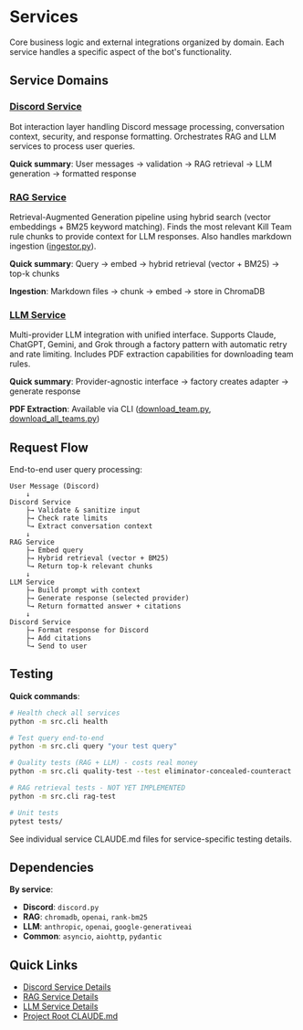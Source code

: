# Services

Core business logic and external integrations organized by domain. Each service handles a specific aspect of the bot's functionality.

## Service Domains

### [Discord Service](discord/CLAUDE.md)
Bot interaction layer handling Discord message processing, conversation context, security, and response formatting. Orchestrates RAG and LLM services to process user queries.

**Quick summary**: User messages → validation → RAG retrieval → LLM generation → formatted response

### [RAG Service](rag/CLAUDE.md)
Retrieval-Augmented Generation pipeline using hybrid search (vector embeddings + BM25 keyword matching). Finds the most relevant Kill Team rule chunks to provide context for LLM responses. Also handles markdown ingestion ([ingestor.py](rag/ingestor.py)).

**Quick summary**: Query → embed → hybrid retrieval (vector + BM25) → top-k chunks

**Ingestion**: Markdown files → chunk → embed → store in ChromaDB

### [LLM Service](llm/CLAUDE.md)
Multi-provider LLM integration with unified interface. Supports Claude, ChatGPT, Gemini, and Grok through a factory pattern with automatic retry and rate limiting. Includes PDF extraction capabilities for downloading team rules.

**Quick summary**: Provider-agnostic interface → factory creates adapter → generate response

**PDF Extraction**: Available via CLI ([download_team.py](../cli/download_team.py), [download_all_teams.py](../cli/download_all_teams.py))

## Request Flow

End-to-end user query processing:

```
User Message (Discord)
    ↓
Discord Service
    ├→ Validate & sanitize input
    ├→ Check rate limits
    └→ Extract conversation context
    ↓
RAG Service
    ├→ Embed query
    ├→ Hybrid retrieval (vector + BM25)
    └→ Return top-k relevant chunks
    ↓
LLM Service
    ├→ Build prompt with context
    ├→ Generate response (selected provider)
    └→ Return formatted answer + citations
    ↓
Discord Service
    ├→ Format response for Discord
    ├→ Add citations
    └→ Send to user
```

## Testing

**Quick commands**:
```bash
# Health check all services
python -m src.cli health

# Test query end-to-end
python -m src.cli query "your test query"

# Quality tests (RAG + LLM) - costs real money
python -m src.cli quality-test --test eliminator-concealed-counteract

# RAG retrieval tests - NOT YET IMPLEMENTED
python -m src.cli rag-test

# Unit tests
pytest tests/
```

See individual service CLAUDE.md files for service-specific testing details.

## Dependencies

**By service**:
- **Discord**: `discord.py`
- **RAG**: `chromadb`, `openai`, `rank-bm25`
- **LLM**: `anthropic`, `openai`, `google-generativeai`
- **Common**: `asyncio`, `aiohttp`, `pydantic`

## Quick Links

- [Discord Service Details](discord/CLAUDE.md)
- [RAG Service Details](rag/CLAUDE.md)
- [LLM Service Details](llm/CLAUDE.md)
- [Project Root CLAUDE.md](../CLAUDE.md)
